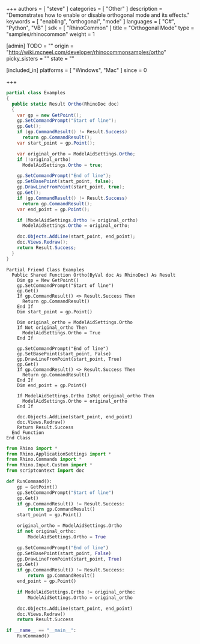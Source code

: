 +++
authors = [ "steve" ]
categories = [ "Other" ]
description = "Demonstrates how to enable or disable orthogonal mode and its effects."
keywords = [ "enabling", "orthogonal", "mode" ]
languages = [ "C#", "Python", "VB" ]
sdk = [ "RhinoCommon" ]
title = "Orthogonal Mode"
type = "samples/rhinocommon"
weight = 1

[admin]
TODO = ""
origin = "http://wiki.mcneel.com/developer/rhinocommonsamples/ortho"
picky_sisters = ""
state = ""

[included_in]
platforms = [ "Windows", "Mac" ]
since = 0

+++

<div class="codetab-content" id="cs">

```cs
partial class Examples
{
  public static Result Ortho(RhinoDoc doc)
  {
    var gp = new GetPoint();
    gp.SetCommandPrompt("Start of line");
    gp.Get();
    if (gp.CommandResult() != Result.Success)
      return gp.CommandResult();
    var start_point = gp.Point();

    var original_ortho = ModelAidSettings.Ortho;
    if (!original_ortho)
      ModelAidSettings.Ortho = true;

    gp.SetCommandPrompt("End of line");
    gp.SetBasePoint(start_point, false);
    gp.DrawLineFromPoint(start_point, true);
    gp.Get();
    if (gp.CommandResult() != Result.Success)
      return gp.CommandResult();
    var end_point = gp.Point();

    if (ModelAidSettings.Ortho != original_ortho)
      ModelAidSettings.Ortho = original_ortho;

    doc.Objects.AddLine(start_point, end_point);
    doc.Views.Redraw();
    return Result.Success;
  }
}
```

</div>


<div class="codetab-content" id="vb">

```vbnet
Partial Friend Class Examples
  Public Shared Function Ortho(ByVal doc As RhinoDoc) As Result
	Dim gp = New GetPoint()
	gp.SetCommandPrompt("Start of line")
	gp.Get()
	If gp.CommandResult() <> Result.Success Then
	  Return gp.CommandResult()
	End If
	Dim start_point = gp.Point()

	Dim original_ortho = ModelAidSettings.Ortho
	If Not original_ortho Then
	  ModelAidSettings.Ortho = True
	End If

	gp.SetCommandPrompt("End of line")
	gp.SetBasePoint(start_point, False)
	gp.DrawLineFromPoint(start_point, True)
	gp.Get()
	If gp.CommandResult() <> Result.Success Then
	  Return gp.CommandResult()
	End If
	Dim end_point = gp.Point()

	If ModelAidSettings.Ortho IsNot original_ortho Then
	  ModelAidSettings.Ortho = original_ortho
	End If

	doc.Objects.AddLine(start_point, end_point)
	doc.Views.Redraw()
	Return Result.Success
  End Function
End Class
```

</div>


<div class="codetab-content" id="py">

```python
from Rhino import *
from Rhino.ApplicationSettings import *
from Rhino.Commands import *
from Rhino.Input.Custom import *
from scriptcontext import doc

def RunCommand():
    gp = GetPoint()
    gp.SetCommandPrompt("Start of line")
    gp.Get()
    if gp.CommandResult() != Result.Success:
        return gp.CommandResult()
    start_point = gp.Point()

    original_ortho = ModelAidSettings.Ortho
    if not original_ortho:
        ModelAidSettings.Ortho = True

    gp.SetCommandPrompt("End of line")
    gp.SetBasePoint(start_point, False)
    gp.DrawLineFromPoint(start_point, True)
    gp.Get()
    if gp.CommandResult() != Result.Success:
        return gp.CommandResult()
    end_point = gp.Point()

    if ModelAidSettings.Ortho != original_ortho:
        ModelAidSettings.Ortho = original_ortho

    doc.Objects.AddLine(start_point, end_point)
    doc.Views.Redraw()
    return Result.Success

if __name__ == "__main__":
    RunCommand()
```

</div>
